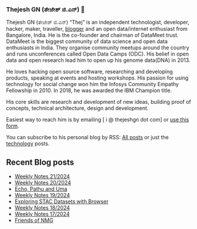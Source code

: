 ### Thejesh GN (ತೇಜೇಶ್ ಜಿ.ಎನ್) 👋

Thejesh GN (ತೇಜೇಶ್ ಜಿ.ಎನ್) “Thej” is an independent technologist, developer, hacker, maker, traveller, [blogger](https://thejeshgn.com/) and an open data/internet enthusiast from Bangalore, India. He is the co-founder and chairman of DataMeet trust. DataMeet is the biggest community of data science and open data enthusiasts in India. They organise community meetups around the country and runs unconferences called Open Data Camps (ODC). His belief in open data and open research lead him to open up his genome data(DNA) in 2013.

He loves hacking open source software, researching and developing products, speaking at events and hosting workshops. His passion for using technology for social change won him the Infosys Community Empathy Fellowship in 2010. In 2018, he was awarded the IBM Champion title.

His core skills are research and development of new ideas, building proof of concepts, technical architecture, design and development.

Easiest way to reach him is by emailing [ i @ thejeshgn dot com] or [use this form](https://thejeshgn.com/contact/).

You can subscribe to his personal blog by RSS: [All posts](https://feeds.thejeshgn.com/thejeshgn) or just the [technology](https://feeds.thejeshgn.com/technology) posts.

## Recent Blog posts
<!-- BLOG-POST-LIST:START -->
- [Weekly Notes 21/2024](https://thejeshgn.com/2024/05/24/weekly-notes-21-2024/)
- [Weekly Notes 20/2024](https://thejeshgn.com/2024/05/17/weekly-notes-20-2024/)
- [Echo, Pathu and Uma](https://thejeshgn.com/2024/05/16/echo-pathu-and-uma/)
- [Weekly Notes 19/2024](https://thejeshgn.com/2024/05/10/weekly-notes-19-2024/)
- [Exploring STAC Datasets with Browser](https://thejeshgn.com/2024/05/08/exploring-stac-datasets-with-browser/)
- [Weekly Notes 18/2024](https://thejeshgn.com/2024/05/03/weekly-notes-18-2024/)
- [Weekly Notes 17/2024](https://thejeshgn.com/2024/04/26/weekly-notes-17-2024/)
- [Friends of NMG](https://thejeshgn.com/2024/04/23/friends-of-nmg/)
<!-- BLOG-POST-LIST:END -->
